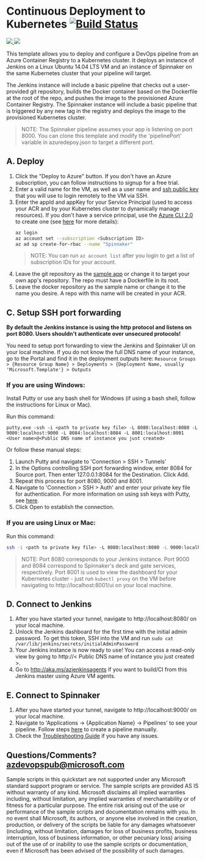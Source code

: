 # Continuous Deployment to Kubernetes [![Build Status](http://devops-ci.westcentralus.cloudapp.azure.com/job/qs/job/301-jenkins-acr-spinnaker-k8s/badge/icon)](http://devops-ci.westcentralus.cloudapp.azure.com/blue/organizations/jenkins/qs%2F301-jenkins-acr-spinnaker-k8s/activity)

<a href="https://portal.azure.com/#create/Microsoft.Template/uri/https%3A%2F%2Fraw.githubusercontent.com%2Ftmosleytc%2Fazure-quickstart-templates%2Fmaster%2F301-jenkins-acr-spinnaker-k8s%2Fazuredeploy.json" target="_blank">
    <img src="http://azuredeploy.net/deploybutton.png"/>
</a>
<a href="http://armviz.io/#/?load=https%3A%2F%2Fraw.githubusercontent.com%2Ftmosleytc%2Fazure-quickstart-templates%2Fmaster%2F301-jenkins-acr-spinnaker-k8s%2Fazuredeploy.json" target="_blank">
    <img src="http://armviz.io/visualizebutton.png"/>
</a>

This template allows you to deploy and configure a DevOps pipeline from an Azure Container Registry to a Kubernetes cluster. It deploys an instance of Jenkins on a Linux Ubuntu 14.04 LTS VM and an instance of Spinnaker on the same Kubernetes cluster that your pipeline will target.

The Jenkins instance will include a basic pipeline that checks out a user-provided git repository, builds the Docker container based on the Dockerfile at the root of the repo, and pushes the image to the provisioned Azure Container Registry. The Spinnaker instance will include a basic pipeline that is triggered by any new tag in the registry and deploys the image to the provisioned Kubernetes cluster.

> NOTE: The Spinnaker pipeline assumes your app is listening on port 8000. You can clone this template and modify the 'pipelinePort' variable in azuredepoy.json to target a different port.

## A. Deploy
1. Click the "Deploy to Azure" button. If you don't have an Azure subscription, you can follow instructions to signup for a free trial.
1. Enter a valid name for the VM, as well as a user name and [ssh public key](https://docs.microsoft.com/azure/virtual-machines/virtual-machines-linux-mac-create-ssh-keys) that you will use to login remotely to the VM via SSH.
1. Enter the appId and appKey for your Service Principal (used to access your ACR and by your Kubernetes cluster to dynamically manage resources). If you don't have a service principal, use the [Azure CLI 2.0](https://docs.microsoft.com/cli/azure/install-azure-cli) to create one (see [here](https://docs.microsoft.com/cli/azure/create-an-azure-service-principal-azure-cli?toc=%2fazure%2fazure-resource-manager%2ftoc.json) for more details):
    ```bash
    az login
    az account set --subscription <Subscription ID>
    az ad sp create-for-rbac --name "Spinnaker"
    ```
    > NOTE: You can run `az account list` after you login to get a list of subscription IDs for your account.
1. Leave the git repository as the [sample app](https://github.com/azure-devops/spin-kub-demo) or change it to target your own app's repository. The repo must have a Dockerfile in its root.
1. Leave the docker repository as the sample name or change it to the name you desire. A repo with this name will be created in your ACR.

## C. Setup SSH port forwarding
**By default the Jenkins instance is using the http protocol and listens on port 8080. Users shouldn't authenticate over unsecured protocols!**

You need to setup port forwarding to view the Jenkins and Spinnaker UI on your local machine. If you do not know the full DNS name of your instance, go to the Portal and find it in the deployment outputs here: `Resource Groups > {Resource Group Name} > Deployments > {Deployment Name, usually 'Microsoft.Template'} > Outputs`

### If you are using Windows:
Install Putty or use any bash shell for Windows (if using a bash shell, follow the instructions for Linux or Mac).

Run this command:
```
putty.exe -ssh -i <path to private key file> -L 8080:localhost:8080 -L 9000:localhost:9000 -L 8084:localhost:8084 -L 8001:localhost:8001 <User name>@<Public DNS name of instance you just created>
```

Or follow these manual steps:
1. Launch Putty and navigate to 'Connection > SSH > Tunnels'
1. In the Options controlling SSH port forwarding window, enter 8084 for Source port. Then enter 127.0.0.1:8084 for the Destination. Click Add.
1. Repeat this process for port 8080, 9000 and 8001.
1. Navigate to 'Connection > SSH > Auth' and enter your private key file for authentication. For more information on using ssh keys with Putty, see [here](https://docs.microsoft.com/azure/virtual-machines/virtual-machines-linux-ssh-from-windows#create-a-private-key-for-putty).
1. Click Open to establish the connection.

### If you are using Linux or Mac:
Run this command:
```bash
ssh -i <path to private key file> -L 8080:localhost:8080 -L 9000:localhost:9000 -L 8084:localhost:8084 -L 8001:localhost:8001 <User name>@<Public DNS name of instance you just created>
```
> NOTE: Port 8080 corresponds to your Jenkins instance. Port 9000 and 8084 correspond to Spinnaker's deck and gate services, respectively. Port 8001 is used to view the dashboard for your Kubernetes cluster - just run `kubectl proxy` on the VM before navigating to http://localhost:8001/ui on your local machine.

## D. Connect to Jenkins

1. After you have started your tunnel, navigate to http://localhost:8080/ on your local machine.
1. Unlock the Jenkins dashboard for the first time with the initial admin password. To get this token, SSH into the VM and run `sudo cat /var/lib/jenkins/secrets/initialAdminPassword`
1. Your Jenkins instance is now ready to use! You can access a read-only view by going to http://< Public DNS name of instance you just created >.
1. Go to http://aka.ms/azjenkinsagents if you want to build/CI from this Jenkins master using Azure VM agents.

## E. Connect to Spinnaker

1. After you have started your tunnel, navigate to http://localhost:9000/ on your local machine.
1. Navigate to 'Applications -> {Application Name} -> Pipelines' to see your pipeline. Follow steps [here](http://www.spinnaker.io/docs/kubernetes-source-to-prod#section-1-create-a-spinnaker-application) to create a pipeline manually.
1. Check the [Troubleshooting Guide](http://www.spinnaker.io/docs/troubleshooting-guide) if you have any issues.

## Questions/Comments? azdevopspub@microsoft.com

Sample scripts in this quickstart are not supported under any Microsoft standard support program or service. The sample scripts are provided AS IS without warranty of any kind. Microsoft disclaims all implied warranties including, without limitation, any implied warranties of merchantability or of fitness for a particular purpose. The entire risk arising out of the use or performance of the sample scripts and documentation remains with you. In no event shall Microsoft, its authors, or anyone else involved in the creation, production, or delivery of the scripts be liable for any damages whatsoever (including, without limitation, damages for loss of business profits, business interruption, loss of business information, or other pecuniary loss) arising out of the use of or inability to use the sample scripts or documentation, even if Microsoft has been advised of the possibility of such damages. 


 
